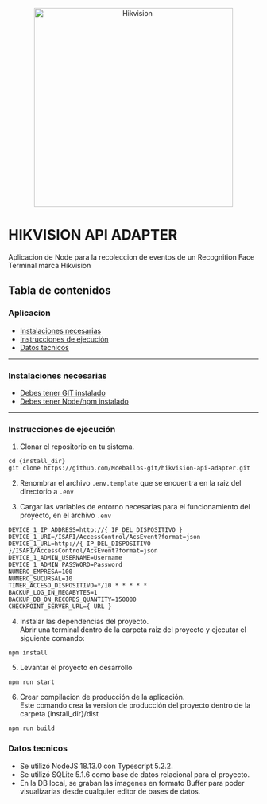 <p align="center">
  <a target="blank"><img src="https://encrypted-tbn0.gstatic.com/images?q=tbn:ANd9GcTVh4Ht3ndG_Oin4IWpBgsdFi75OoHvjSNsgQ&usqp=CAU" width="400" alt="Hikvision" /></a>
</p>


# HIKVISION API ADAPTER
Aplicacion de Node para la recoleccion de eventos de un Recognition Face Terminal marca Hikvision

## Tabla de contenidos
### Aplicacion
- [Instalaciones necesarias](#instalaciones-necesarias)
- [Instrucciones de ejecución](#instrucciones-de-ejecución)
- [Datos tecnicos](#datos-tecnicos)

---

### Instalaciones necesarias
- [Debes tener GIT instalado](https://git-scm.com/)
- [Debes tener Node/npm instalado](https://docs.npmjs.com/downloading-and-installing-node-js-and-npm)

---

### Instrucciones de ejecución

1. Clonar el repositorio en tu sistema.
```
cd {install_dir}
git clone https://github.com/Mceballos-git/hikvision-api-adapter.git
```
2. Renombrar el archivo `.env.template` que se encuentra en la raiz del directorio a `.env`

3. Cargar las variables de entorno necesarias para el funcionamiento del proyecto, en el archivo `.env` 
```
DEVICE_1_IP_ADDRESS=http://{ IP_DEL_DISPOSITIVO }
DEVICE_1_URI=/ISAPI/AccessControl/AcsEvent?format=json
DEVICE_1_URL=http://{ IP_DEL_DISPOSITIVO }/ISAPI/AccessControl/AcsEvent?format=json
DEVICE_1_ADMIN_USERNAME=Username
DEVICE_1_ADMIN_PASSWORD=Password
NUMERO_EMPRESA=100
NUMERO_SUCURSAL=10
TIMER_ACCESO_DISPOSITIVO=*/10 * * * * *
BACKUP_LOG_IN_MEGABYTES=1
BACKUP_DB_ON_RECORDS_QUANTITY=150000
CHECKPOINT_SERVER_URL={ URL }
```
4. Instalar las dependencias del proyecto.<br>
Abrir una terminal dentro de la carpeta raiz del proyecto y ejecutar el siguiente comando:
```
npm install
```
5. Levantar el proyecto en desarrollo
```
npm run start
```
6. Crear compilacion de producción de la aplicación.<br>
Este comando crea la version de producción del proyecto dentro de la carpeta {install_dir}/dist
```
npm run build
```

### Datos tecnicos
- Se utilizó NodeJS 18.13.0 con Typescript 5.2.2.
- Se utilizó SQLite 5.1.6 como base de datos relacional para el proyecto.
- En la DB local, se graban las imagenes en formato Buffer para poder visualizarlas desde cualquier editor de bases de datos.